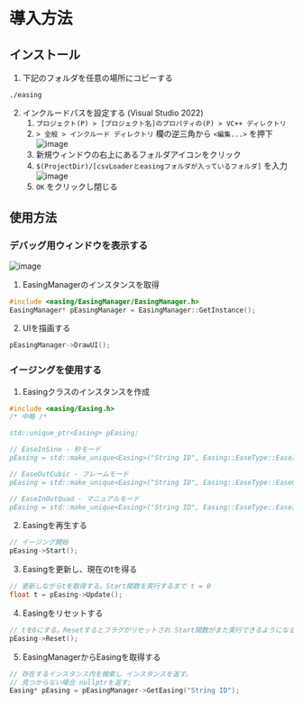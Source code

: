 # 導入方法
## インストール
1. 下記のフォルダを任意の場所にコピーする
```
./easing
```
2. インクルードパスを設定する (Visual Studio 2022)
   1. `プロジェクト(P) > [プロジェクト名]のプロパティの(P) > VC++ ディレクトリ`
   2. `> 全般 > インクルード ディレクトリ` 欄の逆三角から `<編集...>` を押下
   ![image](https://github.com/user-attachments/assets/8ee420e5-1f31-4c1c-b870-a02cb262470c)
   3. 新規ウィンドウの右上にあるフォルダアイコンをクリック
   4. `$(ProjectDir)/[csvLoaderとeasingフォルダが入っているフォルダ]` を入力
   ![image](https://github.com/user-attachments/assets/94d61bdd-d187-4583-933c-60ff81f96a34)
   5. `OK` をクリックし閉じる

## 使用方法
### デバッグ用ウィンドウを表示する
![image](https://github.com/user-attachments/assets/f8a6271e-aef2-4461-b168-9cb28981b740)
1. EasingManagerのインスタンスを取得
```c++
#include <easing/EasingManager/EasingManager.h>
EasingManager* pEasingManager = EasingManager::GetInstance();
```
2. UIを描画する
```c++
pEasingManager->DrawUI();
```

### イージングを使用する
1. Easingクラスのインスタンスを作成
```c++
#include <easing/Easing.h>
/* 中略 /*

std::unique_ptr<Easing> pEasing;

// EaseInSine - 秒モード
pEasing = std::make_unique<Easing>("String ID", Easing::EaseType::EaseInSine, 5.0);

// EaseOutCubic - フレームモード
pEasing = std::make_unique<Easing>("String ID", Easing::EaseType::EaseOutCubic, 300u);

// EaseInOutQuad - マニュアルモード
pEasing = std::make_unique<Easing>("String ID", Easing::EaseType::EaseInOutQuad);
```
2. Easingを再生する
```c++
// イージング開始
pEasing->Start();
```
3. Easingを更新し、現在のtを得る
```c++
// 更新しながらtを取得する。Start関数を実行するまで t = 0
float t = pEasing->Update();
```
4. Easingをリセットする
```c++
// tを0にする。Resetするとフラグがリセットされ Start関数がまた実行できるようになる
pEasing->Reset();
```
5. EasingManagerからEasingを取得する
```c++
// 存在するインスタンス内を検索し インスタンスを返す。
// 見つからない場合 nullptrを返す;
Easing* pEasing = pEasingManager->GetEasing("String ID");
```
